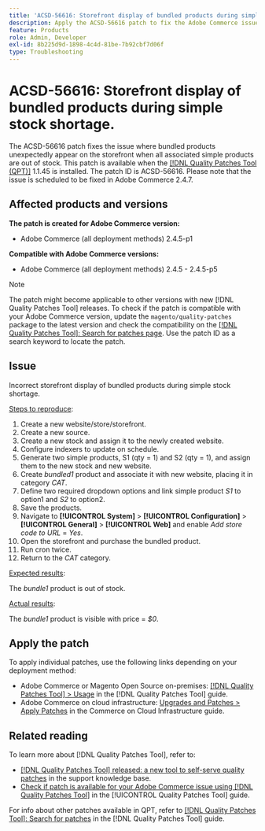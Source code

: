 ```yaml
---
title: 'ACSD-56616: Storefront display of bundled products during simple stock shortage'
description: Apply the ACSD-56616 patch to fix the Adobe Commerce issue where bundled products unexpectedly appear on the storefront when all associated simple products are out of stock.
feature: Products
role: Admin, Developer
exl-id: 8b225d9d-1898-4c4d-81be-7b92cbf7d06f
type: Troubleshooting
---
```

# ACSD-56616: Storefront display of bundled products during simple stock shortage.

The ACSD-56616 patch fixes the issue where bundled products unexpectedly appear on the storefront when all associated simple products are out of stock. This patch is available when the [[!DNL Quality Patches Tool (QPT)]](https://experienceleague.adobe.com/en/docs/commerce-operations/tools/quality-patches-tool/quality-patches-tool-to-self-serve-quality-patches) 1.1.45 is installed. The patch ID is ACSD-56616. Please note that the issue is scheduled to be fixed in Adobe Commerce 2.4.7.

## Affected products and versions

**The patch is created for Adobe Commerce version:**

* Adobe Commerce (all deployment methods) 2.4.5-p1

**Compatible with Adobe Commerce versions:**

* Adobe Commerce (all deployment methods) 2.4.5 - 2.4.5-p5

>[!NOTE]
>
>The patch might become applicable to other versions with new [!DNL Quality Patches Tool] releases. To check if the patch is compatible with your Adobe Commerce version, update the `magento/quality-patches` package to the latest version and check the compatibility on the [[!DNL Quality Patches Tool]: Search for patches page](https://experienceleague.adobe.com/tools/commerce-quality-patches/index.html). Use the patch ID as a search keyword to locate the patch.

## Issue

Incorrect storefront display of bundled products during simple stock shortage.

<u>Steps to reproduce</u>:

1. Create a new website/store/storefront.
1. Create a new source.
1. Create a new stock and assign it to the newly created website.
1. Configure indexers to update on schedule.
1. Generate two simple products, S1 (qty = 1) and S2 (qty = 1), and assign them to the new stock and new website.
1. Create *bundled1* product and associate it with new website, placing it in category *CAT*.
1. Define two required dropdown options and link simple product *S1* to option1 and *S2* to option2.
1. Save the products.
1. Navigate to **[!UICONTROL System]** > **[!UICONTROL Configuration]** > **[!UICONTROL General]** > **[!UICONTROL Web]** and enable *Add store code to URL* = *Yes*.
1. Open the storefront and purchase the bundled product.
1. Run cron twice.
1. Return to the *CAT* category.

<u>Expected results</u>:

The *bundle1* product is out of stock.

<u>Actual results</u>:

The *bundle1* product is visible with price = *$0*.

## Apply the patch

To apply individual patches, use the following links depending on your deployment method:

* Adobe Commerce or Magento Open Source on-premises: [[!DNL Quality Patches Tool] > Usage](/help/tools/quality-patches-tool/usage.md) in the [!DNL Quality Patches Tool] guide.
* Adobe Commerce on cloud infrastructure: [Upgrades and Patches > Apply Patches](https://experienceleague.adobe.com/docs/commerce-cloud-service/user-guide/develop/upgrade/apply-patches.html) in the Commerce on Cloud Infrastructure guide.

## Related reading

To learn more about [!DNL Quality Patches Tool], refer to:

* [[!DNL Quality Patches Tool] released: a new tool to self-serve quality patches](https://experienceleague.adobe.com/en/docs/commerce-operations/tools/quality-patches-tool/quality-patches-tool-to-self-serve-quality-patches) in the support knowledge base.
* [Check if patch is available for your Adobe Commerce issue using [!DNL Quality Patches Tool]](/help/tools/quality-patches-tool/patches-available-in-qpt/check-patch-for-magento-issue-with-magento-quality-patches.md) in the [!UICONTROL Quality Patches Tool] guide.


For info about other patches available in QPT, refer to [[!DNL Quality Patches Tool]: Search for patches](https://experienceleague.adobe.com/tools/commerce-quality-patches/index.html) in the [!DNL Quality Patches Tool] guide.
